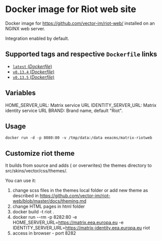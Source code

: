 # Docker image for Riot web site

Docker image for https://github.com/vector-im/riot-web/ installed on an NGINX web server.

Integration enabled by default.

## Supported tags and respective `Dockerfile` links

- [`latest` (*Dockerfile*)](https://github.com/eea/eea.docker.matrix.riot/blob/master/Dockerfile)
- [`v0.13.4` (*Dockerfile*)](https://github.com/eea/eea.docker.matrix.riot/blob/v0.13.4/Dockerfile)
- [`v0.13.5` (*Dockerfile*)](https://github.com/eea/eea.docker.matrix.riot/blob/v0.13.5/Dockerfile)

## Variables

HOME_SERVER_URL: Matrix service URL
IDENTITY_SERVER_URL: Matrix identity service URL
BRAND: Brand name, default "Riot".

## Usage

```
docker run -d -p 8080:80 -v /tmp/data:/data eeacms/matrix-riotweb
```

## Customize riot theme

It builds from source and adds ( or overwrites) the themes directory to src/skins/vector/css/themes/.

You can use it:

1. change scss files in the themes local folder or add new theme as described in https://github.com/vector-im/riot-web/blob/master/docs/theming.md
2. change HTML pages in html folder
3. docker build -t riot .
4. docker run --rm -p 8282:80 -e HOME_SERVER_URL=https://matrix.eea.europa.eu -e IDENTITY_SERVER_URL=https://matrix-identity.eea.europa.eu riot
5. access in browser - port 8282